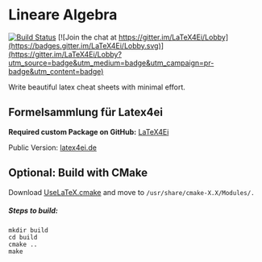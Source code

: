 # Lineare Algebra

[![Build Status](https://travis-ci.org/latex4ei/Lineare-Algebra.svg?branch=master)](https://travis-ci.org/latex4ei/Lineare-Algebra)
[![Join the chat at https://gitter.im/LaTeX4Ei/Lobby](https://badges.gitter.im/LaTeX4Ei/Lobby.svg)](https://gitter.im/LaTeX4Ei/Lobby?utm_source=badge&utm_medium=badge&utm_campaign=pr-badge&utm_content=badge)

Write beautiful latex cheat sheets with minimal effort.

## Formelsammlung für Latex4ei

**Required custom Package on GitHub:** [LaTeX4Ei](https://github.com/latex4ei/latex4ei-packages)

Public Version: [latex4ei.de](http://latex4ei.de)

## Optional: Build with CMake

Download [UseLaTeX.cmake](https://cmake.org/Wiki/CMakeUserUseLATEX) and move to `/usr/share/cmake-X.X/Modules/.`

##### Steps to build:

```shell
mkdir build
cd build
cmake ..
make
```
